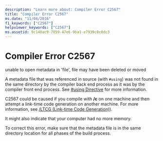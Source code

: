 ```yaml
---
description: "Learn more about: Compiler Error C2567"
title: "Compiler Error C2567"
ms.date: "11/04/2016"
f1_keywords: ["C2567"]
helpviewer_keywords: ["C2567"]
ms.assetid: 9c140ac9-7059-47e6-9ba1-e7939c8c0dc3
---
```

# Compiler Error C2567

unable to open metadata in 'file', file may have been deleted or moved

A metadata file that was referenced in source (with `#using`) was not found in the same directory by the compiler back end process as it was by the compiler front end process. See [#using Directive](../../preprocessor/hash-using-directive-cpp.md) for more information.

C2567 could be caused if you compile with **/c** on one machine and then attempt a link-time code generation on another machine. For more information, see [/LTCG (Link-time Code Generation)](../../build/reference/ltcg-link-time-code-generation.md)).

It might also indicate that your computer had no  more memory.

To correct this error, make sure that the metadata file is in the same directory location for all phases of the build process.
